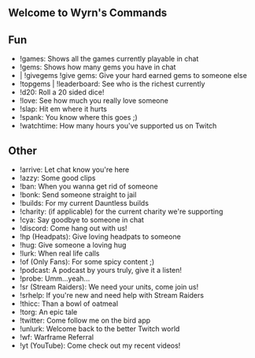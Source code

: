 ## Welcome to Wyrn's Commands

## Fun

- !games: Shows all the games currently playable in chat
- !gems: Shows how many gems you have in chat
- | !givegems !give gems: Give your hard earned gems to someone else
- !topgems | !leaderboard: See who is the richest currently
- !d20: Roll a 20 sided dice!
- !love: See how much you really love someone
- !slap: Hit em where it hurts
- !spank: You know where this goes ;)
- !watchtime: How many hours you've supported us on Twitch

## Other

- !arrive: Let chat know you're here
- !azzy: Some good clips
- !ban: When you wanna get rid of someone
- !bonk: Send someone straight to jail
- !builds: For my current Dauntless builds
- !charity: (if applicable) for the current charity we're supporting
- !cya: Say goodbye to someone in chat
- !discord: Come hang out with us!
- !hp (Headpats): Give loving headpats to someone
- !hug: Give someone a loving hug
- !lurk: When real life calls
- !of (Only Fans): For some spicy content ;)
- !podcast: A podcast by yours truly, give it a listen!
- !probe: Umm...yeah...
- !sr (Stream Raiders): We need your units, come join us!
- !srhelp: If you're new and need help with Stream Raiders
- !thicc: Than a bowl of oatmeal
- !torg: An epic tale 
- !twitter: Come follow me on the bird app
- !unlurk: Welcome back to the better Twitch world
- !wf: Warframe Referral
- !yt (YouTube): Come check out my recent videos!

```markdown
